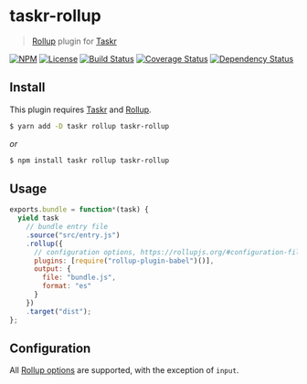 # taskr-rollup

> [Rollup][] plugin for [Taskr][]

[![NPM][npm-shield]][npm]
[![License][license-shield]][license]
[![Build Status][travis-ci-shield]][travis-ci]
[![Coverage Status][codecov-shield]][codecov]
[![Dependency Status][david-dm-shield]][david-dm]

## Install

This plugin requires [Taskr][] and [Rollup][].

```bash
$ yarn add -D taskr rollup taskr-rollup
```

_or_

```bash
$ npm install taskr rollup taskr-rollup
```

## Usage

```js
exports.bundle = function*(task) {
  yield task
    // bundle entry file
    .source("src/entry.js")
    .rollup({
      // configuration options, https://rollupjs.org/#configuration-files
      plugins: [require("rollup-plugin-babel")()],
      output: {
        file: "bundle.js",
        format: "es"
      }
    })
    .target("dist");
};
```

## Configuration

All [Rollup options][rollup-options] are supported, with the exception of `input`.

[taskr]: https://github.com/lukeed/taskr
[rollup]: https://github.com/rollup/rollup
[rollup-options]: https://rollupjs.org/#configuration-files
[npm]: https://npmjs.com/package/taskr-rollup
[npm-shield]: https://img.shields.io/npm/v/taskr-rollup.svg
[license]: ./LICENSE
[license-shield]: https://img.shields.io/npm/l/taskr-rollup.svg
[travis-ci]: https://travis-ci.org/caseyWebb/taskr-rollup/
[travis-ci-shield]: https://img.shields.io/travis/caseyWebb/taskr-rollup/master.svg
[codecov]: https://codecov.io/gh/caseyWebb/taskr-rollup
[codecov-shield]: https://img.shields.io/codecov/c/github/caseyWebb/taskr-rollup.svg
[david-dm]: https://david-dm.org/caseyWebb/taskr-rollup#type=peer
[david-dm-shield]: https://img.shields.io/david/peer/caseyWebb/taskr-rollup.svg
